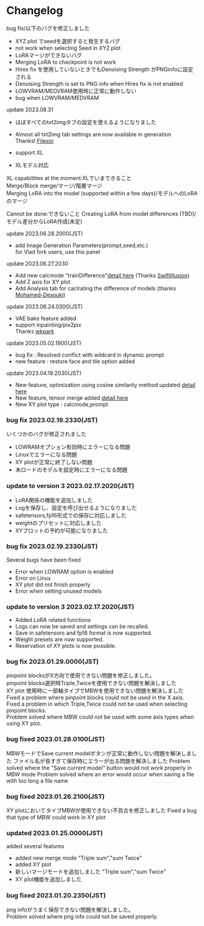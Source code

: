 # Changelog
bug fix/以下のバグを修正しました
- XYZ plot でseedを選択すると発生するバグ
- not work when selecting Seed in XYZ plot
- LoRAマージができないバグ
- Merging LoRA to checkpoint is not work
- Hires fix を使用していないときでもDenoising Strength がPNGinfoに設定される
- Denoising Strength is set to PNG info when Hires fix is not enabled
- LOWVRAM/MEDVRAM使用時に正常に動作しない
- bug when LOWVRAM/MEDVRAM

update 2023.08.31

- ほぼすべてのtxt2imgタブの設定を使えるようになりました
- Almost all txt2img tab settings are now available in generation    
Thanks! [Filexor](https://github.com/Filexor)  
  
- support XL
- XLモデル対応

XL capabilities at the moment:XLでいまできること  
Merge/Block merge/マージ/階層マージ  
Merging LoRA into the model (supported within a few days)/モデルへのLoRAのマージ

Cannot be done:できないこと
Creating LoRA from model differences (TBD)/モデル差分からLoRA作成(未定)  

update 2023.06.28.2000(JST)
- add Image Generation Parameters(prompt,seed,etc.)  
for Vlad fork users, use this panel

update 2023.06.27.2030
- Add new calcmode "trainDifference"[detail here](https://github.com/hako-mikan/sd-webui-supermerger/blob/main/calcmode_en.md#trainDifference) (Thanks [SwiftIllusion](https://github.com/SwiftIllusion))
- Add Z axis for XY plot
- Add Analysis tab for caclrating the difference of models (thanks [Mohamed-Desouki](https://github.com/Mohamed-Desouki))

update 2023.06.24.0300(JST)
- VAE bake feature added
- support inpainting/pix2pix  
Thanks [wkpark](https://github.com/wkpark)

update 2023.05.02.1900(JST)
- bug fix : Resolved conflict with wildcard in dynamic prompt
- new feature : restore face and tile option added

update 2023.04.19.2030(JST)
- New feature, optimization using cosine similarity method updated [detail here](https://github.com/hako-mikan/sd-webui-supermerger/blob/main/calcmode_en.md#cosine)
- New feature, tensor merge added [detail here](https://github.com/hako-mikan/sd-webui-supermerger/blob/main/calcmode_en.md#tensor)
- New XY plot type : calcmode,prompt

### bug fix 2023.02.19.2330(JST)
いくつかのバグが修正されました
- LOWRAMオプション有効時にエラーになる問題
- Linuxでエラーになる問題
- XY plotが正常に終了しない問題
- 未ロードのモデルを設定時にエラーになる問題

### update to version 3 2023.02.17.2020(JST)
- LoRA関係の機能を追加しました
- Logを保存し、設定を呼び出せるようになりました
- safetensors,fp16形式での保存に対応しました
- weightのプリセットに対応しました
- XYプロットの予約が可能になりました

### bug fix 2023.02.19.2330(JST)
Several bugs have been fixed
- Error when LOWRAM option is enabled
- Error on Linux
- XY plot did not finish properly
- Error when setting unused models

### update to version 3 2023.02.17.2020(JST)
- Added LoRA related functions
- Logs can now be saved and settings can be recalled.
- Save in safetensors and fp16 format is now supported.
- Weight presets are now supported.
- Reservation of XY plots is now possible.

### bug fix 2023.01.29.0000(JST)
pinpoint blocksがX方向で使用できない問題を修正しました。  
pinpoint blocks選択時Triple,Twiceを使用できない問題を解決しました  
XY plot 使用時に一部軸タイプでMBWを使用できない問題を解決しました  
Fixed a problem where pinpoint blocks could not be used in the X axis.  
Fixed a problem in which Triple,Twice could not be used when selecting pinpoint blocks.  
Problem solved where MBW could not be used with some axis types when using XY plot.

### bug fixed 2023.01.28.0100(JST)
MBWモードでSave current modelボタンが正常に動作しない問題を解決しました
ファイル名が長すぎて保存時にエラーが出る問題を解決しました
Problem solved where the "Save current model" button would not work properly in MBW mode
Problem solved where an error would occur when saving a file with too long a file name

### bug fixed 2023.01.26.2100(JST)
XY plotにおいてタイプMBWが使用できない不具合を修正しました
Fixed a bug that type of MBW could work in XY plot

### updated 2023.01.25.0000(JST)
added several features  
- added new merge mode "Triple sum","sum Twice"  
- added XY plot  
- 新しいマージモードを追加しました "Triple sum","sum Twice"  
- XY plot機能を追加しました  

### bug fixed 2023.01.20.2350(JST)
png infoがうまく保存できない問題を解決しました。  
Problem solved where png info could not be saved properly.
